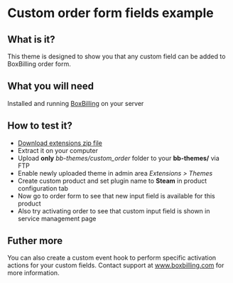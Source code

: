 # Custom order form fields example


## What is it?

This theme is designed to show you that any custom field can be added to BoxBilling order
form.


## What you will need

Installed and running [BoxBilling](https://www.boxbilling.com/download) on your server


## How to test it?

* [Download extensions zip file](https://github.com/boxbilling/extensions/zipball/master)
* Extract it on your computer
* Upload **only** *bb-themes/custom_order* folder to your **bb-themes/** via FTP
* Enable newly uploaded theme in admin area *Extensions > Themes*
* Create custom product and set plugin name to **Steam** in product configuration tab
* Now go to order form to see that new input field is available for this product
* Also try activating order to see that custom input field is shown in service management page

## Futher more

You can also create a custom event hook to perform specific activation actions
for your custom fields. Contact support at www.boxbilling.com for more information.